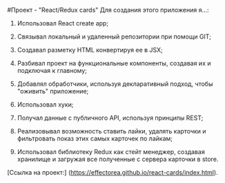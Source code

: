 #Проект - "React/Redux cards" Для создания этого приложения я...:

1. Использовал React create app; 

2. Связывал локальный и удаленный репозитории при помощи GIT; 

3. Создавал разметку HTML конвертируя ее в JSX; 

4. Разбивал проект на функциональные компоненты, создавая их и подключая к главному; 

5. Добавлял обработчики, используя декларативный подход, чтобы "оживить" приложение; 

6. Использовал хуки; 

7. Получал данные с публичного API, используя принципы REST; 

8. Реализовывал возможность ставить лайки, удалять карточки и фильтровать показ этих самых карточек по лайкам; 

9. Использовал библиотеку Redux как стейт менеджер, создавая хранилище и загружая все полученные с сервера карточки в store.


[Ссылка на проект:] (https://effectorea.github.io/react-cards/index.html).
